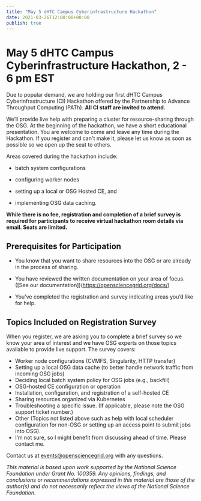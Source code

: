 ```yaml
---
title: "May 5 dHTC Campus Cyberinfrastructure Hackathon" 
date: 2021-03-26T12:00:00+00:00
publish: true
--- 
```

# May 5 dHTC Campus Cyberinfrastructure Hackathon, 2 - 6 pm EST

Due to popular demand, we are holding our first dHTC Campus Cyberinfrastructure (CI) Hackathon offered by the Partnership to Advance Throughput Computing (PATh). **All CI staff are invited to attend.**

We’ll provide live help with preparing a cluster for resource-sharing through the OSG. At the beginning of the hackathon, we have a short educational presentation.  You are welcome to come and leave any time during the Hackathon. If you register and can't make it, please let us know as soon as possible so we open up the seat to others.  

Areas covered during the hackathon include:
- batch system configurations 

- configuring worker nodes

- setting up a local or OSG Hosted CE, and

- implementing OSG data caching.

**While there is no fee, registration and completion of a brief survey is required for participants to receive virtual hackathon room details via email.  Seats are limited.** 

## Prerequisites for Participation

- You know that you want to share resources into the OSG or are already in the process of sharing.

- You have reviewed the written documentation on your area of focus. ([See our documentation])(https://opensciencegrid.org/docs/)

- You’ve completed the registration and survey indicating areas you’d like for help.

## Topics Included on Registration Survey

When you register, we are asking you to complete a brief survey so we know your area of interest and we have OSG experts on those topics available to provide live support.  The survey covers:

- Worker node configurations (CVMFS, Singularity, HTTP transfer)
- Setting up a local OSG data cache (to better handle network traffic from incoming OSG jobs)
- Deciding local batch system policy for OSG jobs (e.g., backfill)
- OSG-hosted CE configuration or operation
- Installation, configuration, and registration of a self-hosted CE
- Sharing resources organized via Kubernetes
- Troubleshooting a specific issue. (If applicable, please note the OSG support ticket number.)
- Other (Topics not listed above such as help with local scheduler configuration for non-OSG or setting up an access point to submit jobs into OSG).
- I’m not sure, so I might benefit from discussing ahead of time. Please contact me.


Contact us at events@opensciencegrid.org with any questions.

*This material is based upon work supported by the National Science Foundation under Grant No. 100359. Any opinions, findings, and conclusions or recommendations expressed in this material are those of the author(s) and do not necessarily reflect the views of the National Science Foundation.*

